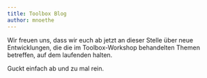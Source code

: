 ```yaml
---
title: Toolbox Blog
author: mnoethe
---
```


Wir freuen uns, dass wir euch ab jetzt an dieser Stelle über neue Entwicklungen,
die die im Toolbox-Workshop behandelten Themen betreffen, auf dem laufenden halten.

Guckt einfach ab und zu mal rein.

